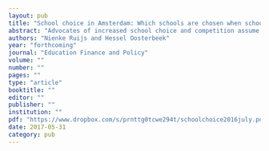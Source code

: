 ```yaml
---
layout: pub
title: "School choice in Amsterdam: Which schools are chosen when school choice is free?"
abstract: "Advocates of increased school choice and competition assume that school choices are led by quality considerations. To test this assumption, this paper examines the determinants of secondary school choice in the city of Amsterdam. In this city there are many schools to choose from and school choice is virtually unrestricted (no catchment areas, low or no tuition fees, short distances). Using discrete choice models we find that published indicators of school quality are not consistent predictors of school choice. Instead, students appear to prefer schools that are close to their home and schools where many of their former classmates in primary school go to."
authors: "Nienke Ruijs and Hessel Oosterbeek"
year: "forthcoming"
journal: "Education Finance and Policy"
volume: ""
number: ""
pages: ""
type: "article"
booktitle: ""
editor: ""
publisher: ""
institution: ""
pdf: "https://www.dropbox.com/s/prnttg0tcwe294t/schoolchoice2016july.pdf?dl=0"
date: 2017-05-31
category: pub
---
```

